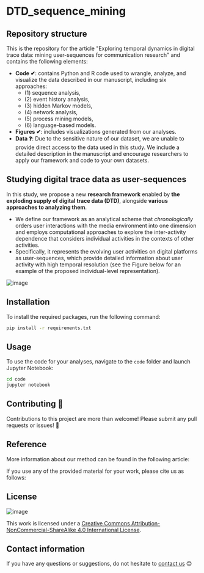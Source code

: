 # DTD_sequence_mining


## Repository structure
This is the repository for the article "Exploring temporal dynamics in digital trace data: mining user-sequences for communication research" and contains the following elements:
  
- **Code ✔**: contains Python and R code used to wrangle, analyze, and visualize the data described in our manuscript, including six approaches: 
    - (1) sequence analysis,
    - (2) event history analysis,
    - (3) hidden Markov models,
    - (4) network analysis,
    - (5) process mining models,
    - (6) language-based models.
- **Figures ✔**: includes visualizations generated from our analyses. 
- **Data ❓**: Due to the sensitive nature of our dataset, we are unable to provide direct access to the data used in this study. We include a detailed description in the manuscript and encourage researchers to apply our framework and code to your own datasets.

## Studying digital trace data as user-sequences 

In this study, we propose a new **research framework** enabled by **the exploding supply of digital trace data (DTD)**, alongside **various approaches to analyzing them**. 
- We define our framework as an analytical scheme that *chronologically* orders user interactions with the media environment into one dimension and employs computational approaches to explore the inter-activity dependence that considers individual activities in the contexts of other activities.
- Specifically, it represents the evolving user activities on digital platforms as user-sequences, which provide detailed information about user activity with high temporal resolution (see the Figure below for an example of the proposed individual-level representation). 

![image](https://github.com/user-attachments/assets/46528fc6-97bd-422e-be22-12125771b36c)

## Installation

To install the required packages, run the following command:

```bash
pip install -r requirements.txt
```

## Usage

To use the code for your analyses, navigate to the `code` folder and launch Jupyter Notebook:

```bash
cd code
jupyter notebook
```

## Contributing 🤗

Contributions to this project are more than welcome! Please submit any pull requests or issues! 🙏


## Reference

More information about our method can be found in the following article:

If you use any of the provided material for your work, please cite us as follows:

## License
![image](https://user-images.githubusercontent.com/60612969/135886472-567c603e-8001-43e3-a808-f020ba14814d.png)

This work is licensed under a [Creative Commons Attribution-NonCommercial-ShareAlike 4.0 International License](https://creativecommons.org/licenses/by-nc-sa/4.0/). 

## Contact information
If you have any questions or suggestions, do not hesitate to [contact us](mailto:yangliu.fan@weizenbaum-institut.de) 😊
